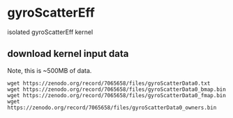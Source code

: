 # gyroScatterEff
isolated gyroScatterEff kernel

## download kernel input data

Note, this is ~500MB of data.

```
wget https://zenodo.org/record/7065658/files/gyroScatterData0.txt
wget https://zenodo.org/record/7065658/files/gyroScatterData0_bmap.bin
wget https://zenodo.org/record/7065658/files/gyroScatterData0_fmap.bin
wget https://zenodo.org/record/7065658/files/gyroScatterData0_owners.bin
```
